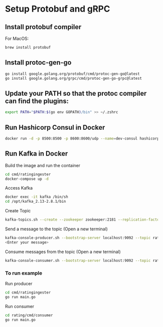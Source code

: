 # Setup Protobuf and gRPC
## Install protobuf compiler
For MacOS:
```bash
brew install protobuf
```
## Install protoc-gen-go
```bash
go install google.golang.org/protobuf/cmd/protoc-gen-go@latest
go install google.golang.org/grpc/cmd/protoc-gen-go-grpc@latest
```

## Update your PATH so that the protoc compiler can find the plugins:
```bash
export PATH="$PATH:$(go env GOPATH)/bin" >> ~/.zshrc
```

## Run Hashicorp Consul in Docker
```bash
docker run -d -p 8500:8500 -p 8600:8600/udp --name=dev-consul hashicorp/consul:latest agent -server -ui -node=server-1 -bootstrap-expect=1 -client=0.0.0.0
```

## Run Kafka in Docker
Build the image and run the container
```bash
cd cmd/ratingingester
docker-compose up -d
```
Access Kafka
```bash
docker exec -it kafka /bin/sh
cd /opt/kafka_2.13-2.8.1/bin
```
Create Topic
```bash
kafka-topics.sh --create --zookeeper zookeeper:2181 --replication-factor 1 --partitions 1 --topic ratings
```
Send a message to the topic (Open a new terminal)
```bash
kafka-console-producer.sh --bootstrap-server localhost:9092 --topic ratings
<Enter your message>
```
Consume messages from the topic (Open a new terminal)
```bash
kafka-console-consumer.sh --bootstrap-server localhost:9092 --topic ratings --from-beginning --max-messages 20
```

### To run example
Run producer
```bash
cd cmd/ratingingester
go run main.go
```
Run consumer
```bash
cd rating/cmd/consumer
go run main.go
```